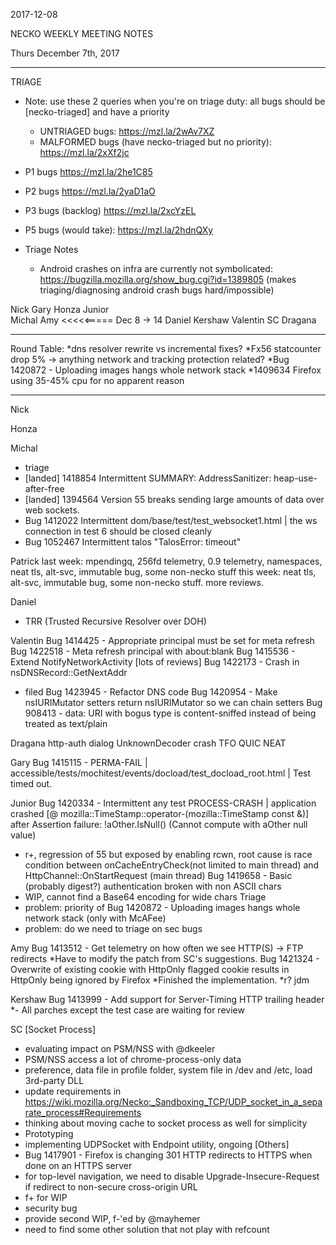 2017-12-08

NECKO WEEKLY MEETING NOTES

Thurs December 7th, 2017

-----------------------------------------------
TRIAGE
- Note: use these 2 queries when you're on triage duty: all bugs should be [necko-triaged] and have a priority
  - UNTRIAGED bugs: https://mzl.la/2wAv7XZ
  - MALFORMED bugs (have necko-triaged but no priority): https://mzl.la/2xXf2jc

- P1 bugs  https://mzl.la/2he1C85
- P2 bugs  https://mzl.la/2yaD1aO
- P3 bugs  (backlog) https://mzl.la/2xcYzEL
- P5 bugs (would take): https://mzl.la/2hdnQXy

- Triage Notes
    - Android crashes on infra are currently not symbolicated: https://bugzilla.mozilla.org/show_bug.cgi?id=1389805 (makes triaging/diagnosing android crash bugs hard/impossible)

Nick
Gary
Honza
Junior   
Michal
Amy  <<<<<===== Dec 8 -> 14
Daniel
Kershaw
Valentin
SC
Dragana

----------------------------------------------
Round Table:
*dns resolver rewrite vs incremental fixes?
*Fx56 statcounter drop 5% -> anything network and tracking protection related?
*Bug 1420872 - Uploading images hangs whole network stack
*1409634 Firefox using 35-45% cpu for no apparent reason    



----------------------------------------------

Nick

Honza

Michal
 - triage
 - [landed] 1418854 Intermittent SUMMARY: AddressSanitizer: heap-use-after-free
 - [landed] 1394564 Version 55 breaks sending large amounts of data over web sockets.
 - Bug 1412022 Intermittent dom/base/test/test_websocket1.html | the ws connection in test 6 should be closed cleanly
 - Bug 1052467 Intermittent talos "TalosError: timeout"


Patrick
  last week: mpendingq, 256fd telemetry, 0.9 telemetry, namespaces, neat tls, alt-svc, immutable bug, some non-necko stuff
  this week: neat tls, alt-svc, immutable bug, some non-necko stuff. more reviews.

Daniel
 - TRR (Trusted Recursive Resolver over DOH)

Valentin
Bug 1414425 - Appropriate principal must be set for meta refresh
Bug 1422518 - Meta refresh principal with about:blank
Bug 1415536 - Extend NotifyNetworkActivity [lots of reviews]
Bug 1422173 - Crash in nsDNSRecord::GetNextAddr
  - filed Bug 1423945 - Refactor DNS code
Bug 1420954 - Make nsIURIMutator setters return nsIURIMutator so we can chain setters
Bug 908413 - data: URI with bogus type is content-sniffed instead of being treated as text/plain

Dragana
http-auth dialog
UnknownDecoder crash
TFO
QUIC
NEAT


Gary
Bug 1415115 - PERMA-FAIL | accessible/tests/mochitest/events/docload/test_docload_root.html | Test timed out.

Junior
Bug 1420334 - Intermittent any test PROCESS-CRASH | application crashed [@ mozilla::TimeStamp::operator-(mozilla::TimeStamp const &)] after Assertion failure: !aOther.IsNull() (Cannot compute with aOther null value)
- r+, regression of 55 but exposed by enabling rcwn, root cause is race condition between onCacheEntryCheck(not limited to main thread) and HttpChannel::OnStartRequest (main thread)
Bug 1419658 - Basic (probably digest?) authentication broken with non ASCII chars
- WIP, cannot find a Base64 encoding for wide chars
Triage
- problem: priority of Bug 1420872 - Uploading images hangs whole network stack (only with McAFee)
- problem: do we need to triage on sec bugs

Amy
Bug 1413512 - Get telemetry on how often we see HTTP(S) -> FTP redirects 
*Have to modify the patch from SC's suggestions.
Bug 1421324 - Overwrite of existing cookie with HttpOnly flagged cookie results in HttpOnly being ignored by Firefox 
*Finished the implementation.
*r? jdm


Kershaw
Bug 1413999 - Add support for Server-Timing HTTP trailing header
*- All parches except the test case are waiting for review

SC
[Socket Process]
- evaluating impact on PSM/NSS with @dkeeler
 - PSM/NSS access a lot of chrome-process-only data
 - preference, data file in profile folder, system file in /dev and /etc, load 3rd-party DLL
- update requirements in https://wiki.mozilla.org/Necko:_Sandboxing_TCP/UDP_socket_in_a_separate_process#Requirements
 - thinking about moving cache to socket process as well for simplicity
- Prototyping
 - implementing UDPSocket with Endpoint utility, ongoing
[Others]
- Bug 1417901 - Firefox is changing 301 HTTP redirects to HTTPS when done on an HTTPS server
 - for top-level navigation, we need to disable Upgrade-Insecure-Request if redirect to non-secure cross-origin URL
 - f+ for WIP
- security bug
 - provide second WIP, f-'ed by @mayhemer
 - need to find some other solution that not play with refcount 
